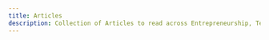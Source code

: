 ```yaml
---
title: Articles
description: Collection of Articles to read across Entrepreneurship, Technology, Photography and mental models
---
```

